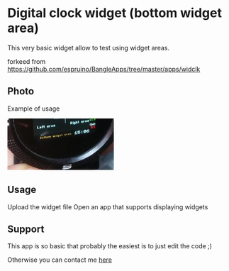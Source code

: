 # Digital clock widget (bottom widget area)
This very basic widget allow to test using widget areas.

forkeed from
https://github.com/espruino/BangleApps/tree/master/apps/widclk

## Photo  

Example of usage

![](widTextBottom_ss1.jpg)




## Usage

Upload the widget file
Open an app that supports displaying widgets




## Support

This app is so basic that probably the easiest is to just edit the code ;)

Otherwise you can contact me [here](https://github.com/dapgo)